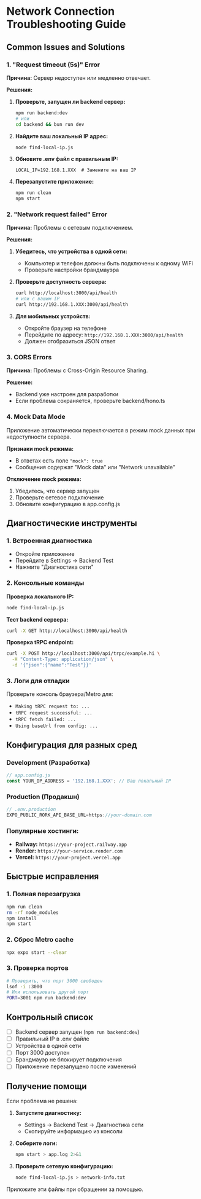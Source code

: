 # Network Connection Troubleshooting Guide

## Common Issues and Solutions

### 1. "Request timeout (5s)" Error

**Причина:** Сервер недоступен или медленно отвечает.

**Решения:**
1. **Проверьте, запущен ли backend сервер:**
   ```bash
   npm run backend:dev
   # или
   cd backend && bun run dev
   ```

2. **Найдите ваш локальный IP адрес:**
   ```bash
   node find-local-ip.js
   ```

3. **Обновите .env файл с правильным IP:**
   ```
   LOCAL_IP=192.168.1.XXX  # Замените на ваш IP
   ```

4. **Перезапустите приложение:**
   ```bash
   npm run clean
   npm start
   ```

### 2. "Network request failed" Error

**Причина:** Проблемы с сетевым подключением.

**Решения:**
1. **Убедитесь, что устройства в одной сети:**
   - Компьютер и телефон должны быть подключены к одному WiFi
   - Проверьте настройки брандмауэра

2. **Проверьте доступность сервера:**
   ```bash
   curl http://localhost:3000/api/health
   # или с вашим IP
   curl http://192.168.1.XXX:3000/api/health
   ```

3. **Для мобильных устройств:**
   - Откройте браузер на телефоне
   - Перейдите по адресу: `http://192.168.1.XXX:3000/api/health`
   - Должен отобразиться JSON ответ

### 3. CORS Errors

**Причина:** Проблемы с Cross-Origin Resource Sharing.

**Решение:**
- Backend уже настроен для разработки
- Если проблема сохраняется, проверьте backend/hono.ts

### 4. Mock Data Mode

Приложение автоматически переключается в режим mock данных при недоступности сервера.

**Признаки mock режима:**
- В ответах есть поле `"mock": true`
- Сообщения содержат "Mock data" или "Network unavailable"

**Отключение mock режима:**
1. Убедитесь, что сервер запущен
2. Проверьте сетевое подключение
3. Обновите конфигурацию в app.config.js

## Диагностические инструменты

### 1. Встроенная диагностика
- Откройте приложение
- Перейдите в Settings → Backend Test
- Нажмите "Диагностика сети"

### 2. Консольные команды

**Проверка локального IP:**
```bash
node find-local-ip.js
```

**Тест backend сервера:**
```bash
curl -X GET http://localhost:3000/api/health
```

**Проверка tRPC endpoint:**
```bash
curl -X POST http://localhost:3000/api/trpc/example.hi \
  -H "Content-Type: application/json" \
  -d '{"json":{"name":"Test"}}'
```

### 3. Логи для отладки

Проверьте консоль браузера/Metro для:
- `Making tRPC request to: ...`
- `tRPC request successful: ...`
- `tRPC fetch failed: ...`
- `Using baseUrl from config: ...`

## Конфигурация для разных сред

### Development (Разработка)
```javascript
// app.config.js
const YOUR_IP_ADDRESS = '192.168.1.XXX'; // Ваш локальный IP
```

### Production (Продакшн)
```javascript
// .env.production
EXPO_PUBLIC_RORK_API_BASE_URL=https://your-domain.com
```

### Популярные хостинги:
- **Railway:** `https://your-project.railway.app`
- **Render:** `https://your-service.render.com`
- **Vercel:** `https://your-project.vercel.app`

## Быстрые исправления

### 1. Полная перезагрузка
```bash
npm run clean
rm -rf node_modules
npm install
npm start
```

### 2. Сброс Metro cache
```bash
npx expo start --clear
```

### 3. Проверка портов
```bash
# Проверить, что порт 3000 свободен
lsof -i :3000
# Или использовать другой порт
PORT=3001 npm run backend:dev
```

## Контрольный список

- [ ] Backend сервер запущен (`npm run backend:dev`)
- [ ] Правильный IP в .env файле
- [ ] Устройства в одной сети
- [ ] Порт 3000 доступен
- [ ] Брандмауэр не блокирует подключения
- [ ] Приложение перезапущено после изменений

## Получение помощи

Если проблема не решена:

1. **Запустите диагностику:**
   - Settings → Backend Test → Диагностика сети
   - Скопируйте информацию из консоли

2. **Соберите логи:**
   ```bash
   npm start > app.log 2>&1
   ```

3. **Проверьте сетевую конфигурацию:**
   ```bash
   node find-local-ip.js > network-info.txt
   ```

Приложите эти файлы при обращении за помощью.